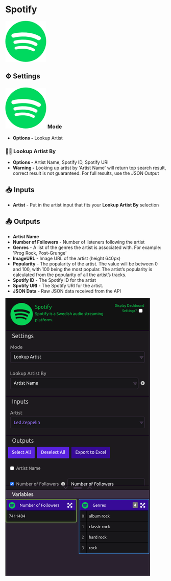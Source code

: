 # Spotify

![A Swedish audio streaming platform.](../../.gitbook/assets/spotify%20%282%29.png)

## ⚙ Settings

### ![](../../.gitbook/assets/spotify%20%282%29.png) **Mode**

* **Options -** Lookup Artist

### 👩🎤 **Lookup Artist By**

* **Options -** Artist Name, Spotify ID, Spotify URI
* **Warning -** Looking up artist by 'Artist Name' will return top search result, correct result is not guaranteed. For full results, use the JSON Output

## 📥 Inputs

* **Artist** - Put in the artist input that fits your **Lookup Artist By** selection

## 📤 Outputs

* **Artist Name**
* **Number of Followers** - Number of listeners following the artist
* **Genres** - A list of the genres the artist is associated with. For example: 'Prog Rock, Post-Grunge'
* **ImageURL** - Image URL of the artist \(height 640px\)
* **Popularity** - The popularity of the artist. The value will be between 0 and 100, with 100 being the most popular. The artist’s popularity is calculated from the popularity of all the artist’s tracks.
* **Spotify ID** - The Spotify ID for the artist
* **Spotify URI** - The Spotify URI for the artist.
* **JSON Data** - Raw JSON data received from the API

![](../../.gitbook/assets/spotify.png)

